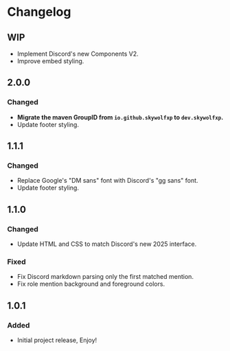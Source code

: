 # Changelog

## WIP

- Implement Discord's new Components V2.
- Improve embed styling.

## 2.0.0

### Changed

- **Migrate the maven GroupID from `io.github.skywolfxp` to `dev.skywolfxp`.**
- Update footer styling.

## 1.1.1

### Changed

- Replace Google's "DM sans" font with Discord's "gg sans" font.
- Update footer styling.

## 1.1.0

### Changed

- Update HTML and CSS to match Discord's new 2025 interface.

### Fixed

- Fix Discord markdown parsing only the first matched mention.
- Fix role mention background and foreground colors.

## 1.0.1

### Added

- Initial project release, Enjoy!

